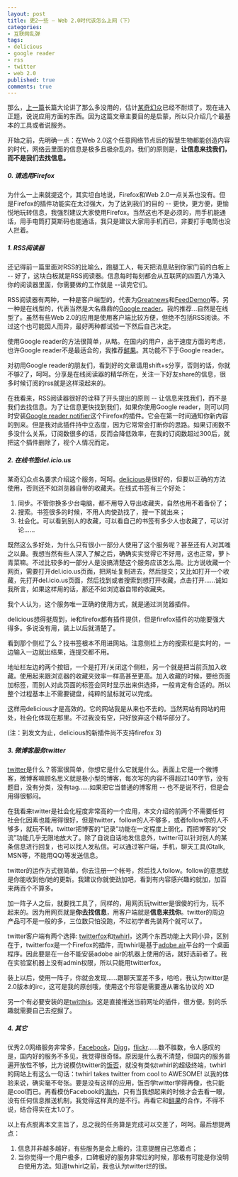 ```yaml
---
layout: post
title: 更2一些 — Web 2.0时代该怎么上网（下）
categories:
- 互联网乱弹
tags:
- delicious
- google reader
- rss
- twitter
- web 2.0
published: true
comments: true
---
```

那么，[上一篇](http://webabie.com/web-20-how-should-we-surf-1/)长篇大论讲了那么多没用的，估计[某奇幻众](http://lean.webabie.com/)已经不耐烦了。现在进入正题，说说应用方面的东西。因为这篇文章主要目的是启蒙，所以只介绍几个最基本的工具或者说服务。

开始之前，先明确一点：在Web 2.0这个任意网络节点后的智慧生物都能创造内容的时代，网络云里面的信息是极多且极杂乱的。我们的原则是，**让信息来找我们，而不是我们去找信息。**

##### 0. 请选用Firefox #####

为什么一上来就提这个，其实坦白地说，Firefox和Web 2.0一点关系也没有。但是Firefox的插件功能实在太过强大，为了达到我们的目的 -- 更快，更方便，更愉悦地玩转信息，我强烈建议大家使用Firefox。当然这也不是必须的，用手机能通话，用手电筒打莫斯码也能通话，我只是建议大家用手机而已，非要打手电筒也没人拦着。

##### 1. RSS阅读器 #####

还记得前一篇里面对RSS的比喻么，跑腿工人，每天把消息贴到你家门前的白板上 -- 好了，这块白板就是RSS阅读器。信息每时每刻都会从互联网的四面八方涌入你的阅读器里面，你需要做的工作就是 --读完它们。

RSS阅读器有两种，一种是客户端型的，代表为[Greatnews](http://www.curiostudio.com/)和[FeedDemon](http://www.newsgator.com/Individuals/FeedDemon/Default.aspx)等。另一种是在线型的，代表当然是大名鼎鼎的[Google reader](http://reader.google.com/)。我的推荐...自然是在线型了。虽然有些Web 2.0的应用是使用客户端比较方便，但绝不包括RSS阅读。不过这个也可能因人而异，最好两种都试验一下然后自己决定。

使用Google reader的方法很简单，从略。在国内的用户，出于速度方面的考虑，也许Google reader不是最适合的，我推荐[鲜果](http://www.xianguo.com/reader/)。其功能不下于Google reader。

对初用Google reader的朋友们，看到好的文章请用shift+s分享，否则的话，你就不够2了，呵呵。分享是在线阅读器的精华所在，关注一下好友share的信息，很多时候订阅的rss就是这样滚起来的。

在我看来，RSS阅读器很好的诠释了开头提出的原则 -- 让信息来找我们，而不是我们去找信息。为了让信息更快找到我们，如果你使用Google reader，则可以同时安装[Google reader notifier](https://addons.mozilla.org/zh-CN/firefox/addon/3977)这个Firefox的插件。它会在第一时间通知你新内容的到来。但是我对此插件持中立态度，因为它常常会打断你的思路。如果订阅数不多没什么关系，订阅数很多的话，反而会降低效率，在我的订阅数超过300后，就把这个插件删除了，视个人情况而定。

##### 2. 在线书签del.icio.us #####

某奇幻众点名要求介绍这个服务，呵呵。[delicious](http://del.icio.us)是很好的，但要以正确的方法使用，否则还不如浏览器自带的收藏夹。在线式书签有三个好处：

1. 同步。不管你换多少台电脑，都不用导入导出收藏夹，自然也用不着备份了；
2. 搜索。书签很多的时候，不用人肉使劲找了，搜一下就出来；
3. 社会化。可以看到别人的收藏，可以看自己的书签有多少人也收藏了，可以讨论......

既然这么多好处，为什么只有很小一部分人使用了这个服务呢？甚至还有人对其嗤之以鼻。我想当然有些人深入了解之后，确确实实觉得它不好用，这也正常，萝卜青菜嘛。不过比较多的一部分人是没搞清楚这个服务应该怎么用。比方说收藏一个网页，需要打开del.icio.us页面，把网址复制进去，然后提交；又比如打开一个收藏，先打开del.icio.us页面，然后找到或者搜索到想打开收藏，点击打开......诚如我所言，如果这样用的话，那还不如浏览器自带的收藏夹。

我个人认为，这个服务唯一正确的使用方式，就是通过浏览器插件。

delicious想得挺周到，ie和firefox都有插件提供，但是firefox插件的功能要强大得多。多说没有用，装上以后就清楚了。

看到那个侧栏了么？找书签根本不用进网站。注意侧栏上方的搜索栏是实时的，一边输入一边就出结果，连提交都不用。

地址栏左边的两个按钮，一个是打开/关闭这个侧栏，另一个就是把当前页加入收藏。使用起来跟浏览器的收藏夹效率一样高甚至更高。加入收藏的时候，要给页面加标签，而别人对此页面的标签会同时显示出来供选择，一般肯定有合适的。所以整个过程基本上不需要键盘，纯粹的鼠标就可以完成。

这样用delicious才是高效的。它的网站我是从来也不去的。当然网站有网站的用处，社会化体现在那里。不过我没有空，只好放弃这个精华部分了。

(注：到发文为止，delicious的新插件尚不支持firefox 3)

##### 3. 微博客服务twitter #####

[twitter](http://twitter.com/)是什么？答案很简单，你想它是什么它就是什么。表面上它是一个微博客，微博客嘛顾名思义就是极小型的博客，每次写的内容不得超过140字节，没有题目，没有分类，没有tag......如果把它当普通的博客用 -- 也不是说不行，但是会用得很郁闷。

在我看来twitter是社会化程度非常高的一个应用，本文介绍的前两个不需要任何社会化因素也能用得很好，但是twitter，follow的人不够多，或者follow你的人不够多，就玩不转。twitter把博客的“记录”功能在一定程度上弱化，而把博客的“交流”功能几乎无限地放大了。除了自说自话地发信息外，twitter可以针对别人的某条信息进行回复，也可以找人发私信。可以通过客户端，手机，聊天工具(Gtalk, MSN等，不能用QQ)等发送信息。

twitter的运作方式很简单，你去注册一个帐号，然后找人follow。follow的意思就是你能收到他/她的更新。我建议你就使劲加吧，看到有内容感兴趣的就加，加百来两百个不算多。

加一阵子人之后，就要找工具了，同样的，用网页玩twitter是很傻的行为，玩不起来的。因为用网页就是**你去找信息**，用客户端就是**信息来找你**。twitter的周边产品可不是一般的多，三位数只怕没跑，不过初学者先装两个就可以了。

twitter客户端有两个选择: [twitterfox](http://www.naan.net/trac/wiki/TwitterFox/)和[twhirl](http://www.twhirl.org/)，这两个东西功能上大同小异，区别在于，twitterfox是一个Firefox的插件，而twhirl是基于[adobe air](http://www.adobe.com/products/air/)平台的一个桌面程序。因此要是在一台不能安装adobe air的机器上使用的话，就好选前者了。我在实验室机器上没有admin权限，所以只能用twitterfox。

装上以后，使用一阵子，你就会发现......跟聊天室差不多，哈哈，我认为twitter是2.0版本的irc，这可是我的原创哦，使用这个形容是需要遵从署名协议的 XD

另一个有必要安装的是[twitthis](http://twitthis.com/)。这是直接推送当前网址的插件，很方便。别的乐趣就需要自己去挖掘了。

##### 4. 其它 #####

优秀2.0网络服务非常多，[Facebook](http://facebook.com/)，[Digg](http://digg.com/)，[flickr](http://flickr.com/)......数不胜数，令人感叹的是，国内好的服务不多见，我觉得很奇怪。原因是什么我不清楚，但国内的服务普遍开放性不够，比方说模仿twitter的[饭否](http://fanfou.com/)，就没有类似twhirl的超级终端，twhirl的网站上有这么一句话：twhirl takes twitter from cool to AWESOME! 以我的体验来说，确实毫不夸张。要是没有这样的应用，饭否学twitter学得再像，也只能是cool而已。再看模仿Facebook的[海内](http://hainei.com/)，只有当我想起来的时候才会去看一眼，没有任何信息推送机制，我觉得这样真的是不行。再看它和[鲜果](http://www.xianguo.com/reader/)的合作，不得不说，结合得实在太1.0了。

以上有点脱离本文主旨了，总之我的任务算是完成可以交差了，呵呵。最后想提两点：

1. 信息并非越多越好，有些服务是会上瘾的，注意提醒自己悠着点；
2. 当你觉得一个用户极多，口碑极好的服务非常烂的时候，那极有可能是你没明白使用方法。知道twhirl之前，我也认为twitter烂的很。
